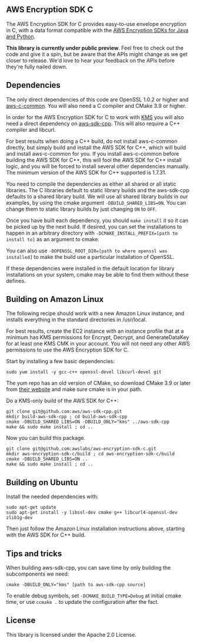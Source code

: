 ## AWS Encryption SDK C

The AWS Encryption SDK for C provides easy-to-use envelope encryption in C,
with a data format compatible with the [AWS Encryption SDKs for Java and
Python](https://docs.aws.amazon.com/encryption-sdk/latest/developer-guide/introduction.html).

**This library is currently under public preview**. Feel free to check out the
code and give it a spin, but be aware that the APIs might change as we get
closer to release. We'd love to hear your feedback on the APIs before they're
fully nailed down.

## Dependencies

The only direct dependencies of this code are OpenSSL 1.0.2 or higher and
[aws-c-common](https://github.com/awslabs/aws-c-common). You will also need
a C compiler and CMake 3.9 or higher.

In order for the AWS Encryption SDK for C to work with [KMS](https://aws.amazon.com/kms/)
you will also need a direct dependency on [aws-sdk-cpp](https://github.com/aws/aws-sdk-cpp).
This will also require a C++ compiler and libcurl.

For best results when doing a C++ build, do not install aws-c-common directly, but simply
build and install the AWS SDK for C++, which will build and install aws-c-common for you.
If you install aws-c-common before building the AWS SDK for C++, this will fool the
AWS SDK for C++ install logic, and you will be forced to install several other dependencies
manually. The minimum version of the AWS SDK for C++ supported is 1.7.31.

You need to compile the dependencies as either all shared or all static libraries.
The C libraries default to static library builds and the aws-sdk-cpp defaults to
a shared library build. We will use all shared library builds in our examples, by
using the cmake argument `-DBUILD_SHARED_LIBS=ON`. You can change them to static library builds
by just changing `ON` to `OFF`.

Once you have built each dependency, you should `make install` it so it can be picked
up by the next build. If desired, you can set the installations to happen in an arbitrary
directory with `-DCMAKE_INSTALL_PREFIX=[path to install to]` as an argument to cmake.

You can also use `-DOPENSSL_ROOT_DIR=[path to where openssl was installed]` to make
the build use a particular installation of OpenSSL.

If these dependencies were installed in the default location for library
installations on your system, cmake may be able to find them without these
defines.

## Building on Amazon Linux

The following recipe should work with a new Amazon Linux instance, and installs
everything in the standard directories in /usr/local.

For best results, create the EC2 instance with an instance profile that at a
minimum has KMS permissions for Encrypt, Decrypt, and GenerateDataKey for
at least one KMS CMK in your account. You will not need any other AWS
permissions to use the AWS Encryption SDK for C.

Start by installing a few basic dependencies:

    sudo yum install -y gcc-c++ openssl-devel libcurl-devel git

The yum repo has an old version of CMake, so download CMake 3.9 or later from [their
website](https://cmake.org/) and make sure cmake is in your path.

Do a KMS-only build of the AWS SDK for C++:

    git clone git@github.com:aws/aws-sdk-cpp.git
    mkdir build-aws-sdk-cpp ; cd build-aws-sdk-cpp
    cmake -DBUILD_SHARED_LIBS=ON -DBUILD_ONLY="kms" ../aws-sdk-cpp
    make && sudo make install ; cd ..

Now you can build this package.

    git clone git@github.com:awslabs/aws-encryption-sdk-c.git
    mkdir aws-encryption-sdk-c/build ; cd aws-encryption-sdk-c/build
    cmake -DBUILD_SHARED_LIBS=ON ..
    make && sudo make install ; cd ..

## Building on Ubuntu

Install the needed dependencies with:

    sudo apt-get update
    sudo apt-get install -y libssl-dev cmake g++ libcurl4-openssl-dev zlib1g-dev

Then just follow the Amazon Linux installation instructions above, starting with
the AWS SDK for C++ build.

## Tips and tricks

When building aws-sdk-cpp, you can save time by only building the subcomponents we need:

    cmake -DBUILD_ONLY="kms" [path to aws-sdk-cpp source]

To enable debug symbols, set `-DCMAKE_BUILD_TYPE=Debug` at initial cmake time,
or use `ccmake .` to update the configuration after the fact.

## License

This library is licensed under the Apache 2.0 License. 
